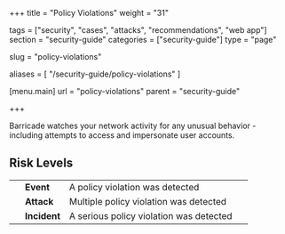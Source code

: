 +++
title = "Policy Violations"
weight = "31"

tags = ["security", "cases", "attacks", "recommendations", "web app"]
section = "security-guide"
categories = ["security-guide"]
type = "page"

slug = "policy-violations"

aliases = [
    "/security-guide/policy-violations"
]

[menu.main]
    url = "policy-violations"
    parent = "security-guide"

+++

Barricade watches your network activity for any unusual behavior - including attempts to access and impersonate user accounts.

## Risk Levels

<table class="risk">
<tbody>
<tr>
<td><em> </em></td>
<td><strong>Event</strong></td>
<td>A policy violation was detected</td>
<td> </td>
</tr>
<tr>
<td><em> </em></td>
<td><strong>Attack</strong></td>
<td>Multiple policy violation was detected</td>
</tr>
<tr>
<td><em> </em></td>
<td><strong>Incident</strong></td>
<td>A serious policy violation was detected</td>
</tr>
</tbody>
</table>
